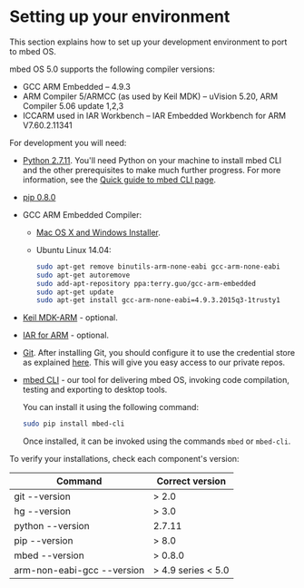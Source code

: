 # Setting up your environment

This section explains how to set up your development environment to port to mbed OS.

mbed OS 5.0 supports the following compiler versions:

- GCC ARM Embedded – 4.9.3
- ARM Compiler 5/ARMCC (as used by Keil MDK) – uVision 5.20, ARM Compiler 5.06 update 1,2,3
- ICCARM used in IAR Workbench – IAR Embedded Workbench for ARM V7.60.2.11341

For development you will need:

- [Python 2.7.11](https://www.python.org/downloads/release/python-2711/). You'll need Python on your machine to install mbed CLI and the other prerequisites to make much further progress. For more information, see the [Quick guide to mbed CLI page](Docs/Build_Tools/CLI.md).
- [pip 0.8.0](https://pypi.python.org/pypi/pip)
- GCC ARM Embedded Compiler:
  - [Mac OS X and Windows Installer](https://launchpad.net/gcc-arm-embedded/4.9).
  - Ubuntu Linux 14.04:

     ```bash
     sudo apt-get remove binutils-arm-none-eabi gcc-arm-none-eabi
     sudo apt-get autoremove
     sudo add-apt-repository ppa:terry.guo/gcc-arm-embedded
     sudo apt-get update
     sudo apt-get install gcc-arm-none-eabi=4.9.3.2015q3-1trusty1
     ```
- [Keil MDK-ARM](http://www.keil.com/download/product/) - optional.
- [IAR for ARM](https://www.iar.com/iar-embedded-workbench/#!?architecture=ARM) - optional.
- [Git](https://git-scm.com/downloads). After installing Git, you should configure it to use the credential store as explained [here](https://help.github.com/articles/caching-your-github-password-in-git/). This will give you easy access to our private repos.

- [mbed CLI](https://github.com/ARMmbed/mbed-cli) - our tool for delivering mbed OS, invoking code compilation, testing and exporting to desktop tools. 

	You can install it using the following command:

	``` bash
	sudo pip install mbed-cli
	```

	Once installed, it can be invoked using the commands `mbed` or `mbed-cli`.


To verify your installations, check each component's version:

| Command                    | Correct version    |
|----------------------------|--------------------|
| git --version              | > 2.0              |
| hg --version               | > 3.0              |
| python --version           | 2.7.11             |
| pip --version              | > 8.0              |
| mbed --version             | > 0.8.0            |
| arm-non-eabi-gcc --version | > 4.9 series < 5.0 |
